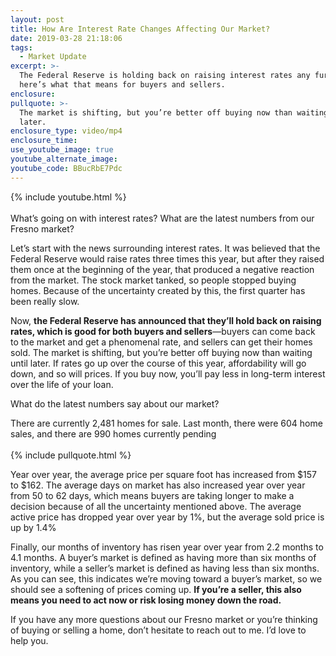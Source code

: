 ```yaml
---
layout: post
title: How Are Interest Rate Changes Affecting Our Market?
date: 2019-03-28 21:18:06
tags:
  - Market Update
excerpt: >-
  The Federal Reserve is holding back on raising interest rates any further, and
  here’s what that means for buyers and sellers.
enclosure:
pullquote: >-
  The market is shifting, but you’re better off buying now than waiting until
  later.
enclosure_type: video/mp4
enclosure_time:
use_youtube_image: true
youtube_alternate_image:
youtube_code: BBucRbE7Pdc
---
```


{% include youtube.html %}<br><br>What’s going on with interest rates? What are the latest numbers from our Fresno market?&nbsp;

Let’s start with the news surrounding interest rates. It was believed that the Federal Reserve would raise rates three times this year, but after they raised them once at the beginning of the year, that produced a negative reaction from the market. The stock market tanked, so people stopped buying homes. Because of the uncertainty created by this, the first quarter has been really slow.&nbsp;

Now, **the Federal Reserve has announced that they’ll hold back on raising rates, which is good for both buyers and sellers**—buyers can come back to the market and get a phenomenal rate, and sellers can get their homes sold. The market is shifting, but you’re better off buying now than waiting until later. If rates go up over the course of this year, affordability will go down, and so will prices. If you buy now, you’ll pay less in long-term interest over the life of your loan.&nbsp;

What do the latest numbers say about our market?&nbsp;

There are currently 2,481 homes for sale. Last month, there were 604 home sales, and there are 990 homes currently pending<br><br>{% include pullquote.html %}

Year over year, the average price per square foot has increased from $157 to $162. The average days on market has also increased year over year from 50 to 62 days, which means buyers are taking longer to make a decision because of all the uncertainty mentioned above. The average active price has dropped year over year by 1%, but the average sold price is up by 1.4%

Finally, our months of inventory has risen year over year from 2.2 months to 4.1 months. A buyer’s market is defined as having more than six months of inventory, while a seller’s market is defined as having less than six months. As you can see, this indicates we’re moving toward a buyer’s market, so we should see a softening of prices coming up. **If you’re a seller, this also means you need to act now or risk losing money down the road.&nbsp;**

If you have any more questions about our Fresno market or you’re thinking of buying or selling a home, don’t hesitate to reach out to me. I’d love to help you.&nbsp;